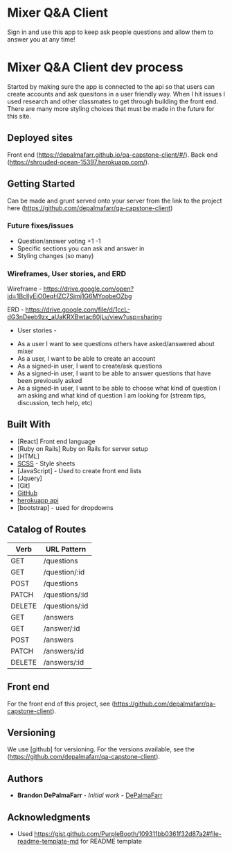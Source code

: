 # Mixer Q&A Client

Sign in and use this app to keep ask people questions and allow them to answer you at any time!

# Mixer Q&A Client dev process

Started by making sure the app is connected to the api so that users can create accounts and ask quesitons in a user friendly way. When I hit issues I used research and other classmates to get through building the front end. There are many more styling choices that must be made in the future for this site.


## Deployed sites

Front end (https://depalmafarr.github.io/qa-capstone-client/#/).
Back end (https://shrouded-ocean-15397.herokuapp.com/).

## Getting Started

Can be made and grunt served onto your server from the link to the project here (https://github.com/depalmafarr/qa-capstone-client)

### Future fixes/issues

- Question/answer voting +1 -1
- Specific sections you can ask and answer in
- Styling changes (so many)

### Wireframes, User stories, and ERD

Wireframe - https://drive.google.com/open?id=1BcllyEiO0eqHZC7Sjmj1G6MYoobeOZbg

ERD - https://drive.google.com/file/d/1ccL-dG3nDeeb9zx_aUaKRXBwtac60jLv/view?usp=sharing

* User stories -
- As a user I want to see questions others have asked/answered about mixer
- As a user, I want to be able to create an account
- As a signed-in user, I want to create/ask questions
- As a signed-in user, I want to be able to answer questions that have been previously asked
- As a signed-in user, I want to be able to choose what kind of question I am asking and what kind of question I am looking for (stream tips, discussion, tech help, etc)

## Built With

* [React] Front end language
* [Ruby on Rails] Ruby on Rails for server setup
* [HTML]
* [SCSS](https://sass-lang.com/) - Style sheets
* [JavaScript] - Used to create front end lists
* [Jquery]
* [Git]
* [GitHub](https://github.com/)
* [herokuapp api](https://www.heroku.com/)
* [bootstrap] - used for dropdowns

## Catalog of Routes

| Verb | URL Pattern |
| ---- | ----------- |
| GET  | /questions  |
| GET  | /question/:id  |
| POST  | /questions  |
| PATCH  | /questions/:id |
| DELETE  | /questions/:id  |
| GET  | /answers  |
| GET  | /answer/:id  |
| POST  | /answers  |
| PATCH  | /answers/:id |
| DELETE  | /answers/:id  |

## Front end

For the front end of this project, see (https://github.com/depalmafarr/qa-capstone-client).

## Versioning

We use [github] for versioning. For the versions available, see the (https://github.com/depalmafarr/qa-capstone-client).

## Authors

* **Brandon DePalmaFarr** - *Initial work* - [DePalmaFarr](https://github.com/DePalmaFarr)

## Acknowledgments

* Used https://gist.github.com/PurpleBooth/109311bb0361f32d87a2#file-readme-template-md for README template
